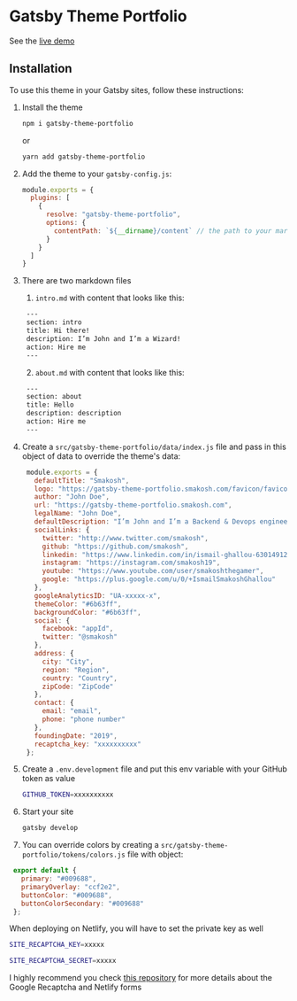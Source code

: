 # Gatsby Theme Portfolio

See the [live demo](https://gatsby-theme-portfolio.netlify.com)

## Installation

To use this theme in your Gatsby sites, follow these instructions:

1.  Install the theme
    ```sh
    npm i gatsby-theme-portfolio
    ```

    or

    ```sh
    yarn add gatsby-theme-portfolio
    ```

2.  Add the theme to your `gatsby-config.js`:
    ```js
    module.exports = {
      plugins: [
        {
          resolve: "gatsby-theme-portfolio",
          options: {
            contentPath: `${__dirname}/content` // the path to your markdown files
          }
        }
      ]
    }
    ```

3. There are two markdown files
   1. `intro.md` with content that looks like this:
   ```markdown
    ---
    section: intro
    title: Hi there!
    description: I’m John and I’m a Wizard!
    action: Hire me
    ---
   ```
   2. `about.md` with content that looks like this:
   ```markdown
    ---
    section: about
    title: Hello
    description: description
    action: Hire me
    ---
   ```

4. Create a `src/gatsby-theme-portfolio/data/index.js` file and pass in this object of data to override the theme's data:
   ```js
    module.exports = {
      defaultTitle: "Smakosh",
      logo: "https://gatsby-theme-portfolio.smakosh.com/favicon/favicon-512.png",
      author: "John Doe",
      url: "https://gatsby-theme-portfolio.smakosh.com",
      legalName: "John Doe",
      defaultDescription: "I’m John and I’m a Backend & Devops engineer!",
      socialLinks: {
        twitter: "http://www.twitter.com/smakosh",
        github: "https://github.com/smakosh",
        linkedin: "https://www.linkedin.com/in/ismail-ghallou-630149122/",
        instagram: "https://instagram.com/smakosh19",
        youtube: "https://www.youtube.com/user/smakoshthegamer",
        google: "https://plus.google.com/u/0/+IsmailSmakoshGhallou"
      },
      googleAnalyticsID: "UA-xxxxx-x",
      themeColor: "#6b63ff",
      backgroundColor: "#6b63ff",
      social: {
        facebook: "appId",
        twitter: "@smakosh"
      },
      address: {
        city: "City",
        region: "Region",
        country: "Country",
        zipCode: "ZipCode"
      },
      contact: {
        email: "email",
        phone: "phone number"
      },
      foundingDate: "2019",
      recaptcha_key: "xxxxxxxxxx"
    };
   ```

5.  Create a `.env.development` file and put this env variable with your GitHub token as value
    ```sh
    GITHUB_TOKEN=xxxxxxxxxx
    ```

6.  Start your site
    ```sh
    gatsby develop
    ```

6.  You can override colors by creating a `src/gatsby-theme-portfolio/tokens/colors.js` file with object:
   ```js
    export default {
      primary: "#009688",
      primaryOverlay: "ccf2e2",
      buttonColor: "#009688",
      buttonColorSecondary: "#009688"
    };
   ```

When deploying on Netlify, you will have to set the private key as well

```sh
SITE_RECAPTCHA_KEY=xxxxx

SITE_RECAPTCHA_SECRET=xxxxx
```

I highly recommend you check [this repository](https://github.com/imorente/gatsby-netlify-form-example) for more details about the Google Recaptcha and Netlify forms
